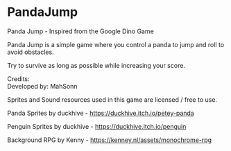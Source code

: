 # PandaJump
Panda Jump - Inspired from the Google Dino Game      

Panda Jump is a simple game where you control a panda to jump and roll to avoid obstacles.  

Try to survive as long as possible while increasing your score.  


Credits:  
Developed by: MahSonn  

Sprites and Sound resources used in this game are licensed / free to use.  

Panda Sprites by duckhive - https://duckhive.itch.io/petey-panda  

Penguin Sprites by duckhive - https://duckhive.itch.io/penguin  

Background RPG by Kenny - https://kenney.nl/assets/monochrome-rpg
